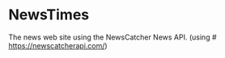 # NewsTimes

The news web site using the NewsCatcher News API.
(using # https://newscatcherapi.com/)
